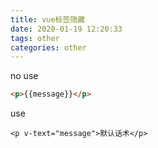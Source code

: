 ```yaml
---
title: vue标签隐藏
date: 2020-01-19 12:20:33
tags: other
categories: other
---
```


no use 

```html
<p>{{message}}</p>
```

use

```
<p v-text="message">默认话术</p>
```

<!--more-->

